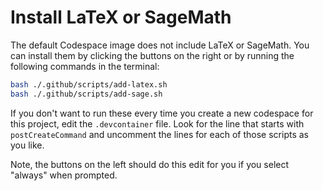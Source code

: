 # Install LaTeX or SageMath

The default Codespace image does not include LaTeX or SageMath. You can install them by clicking the buttons on the right or by running the following commands in the terminal:

```bash
bash ./.github/scripts/add-latex.sh
bash ./.github/scripts/add-sage.sh
```

If you don't want to run these every time you create a new codespace for this project, edit the `.devcontainer` file.  Look for the line that starts with
`postCreateCommand` and uncomment the lines for each of those scripts as you like.

Note, the buttons on the left should do this edit for you if you select "always" when prompted.
